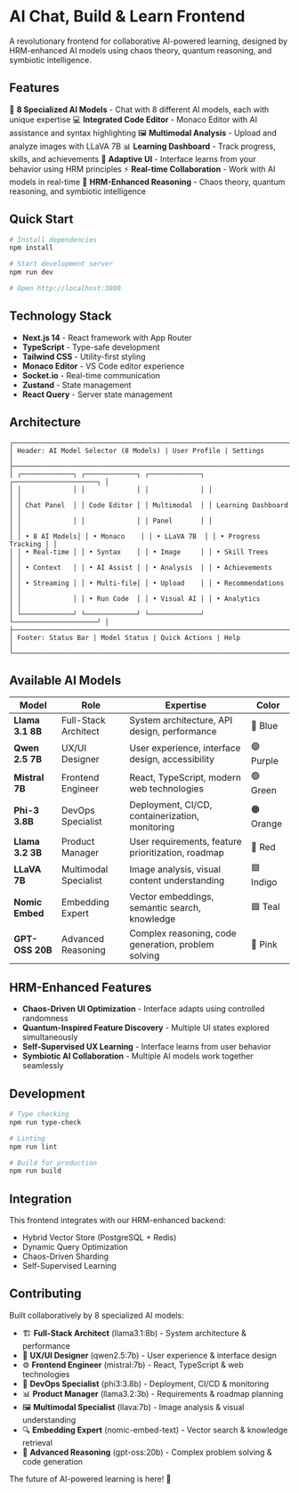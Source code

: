 # AI Chat, Build & Learn Frontend

A revolutionary frontend for collaborative AI-powered learning, designed by HRM-enhanced AI models using chaos theory, quantum reasoning, and symbiotic intelligence.

## Features

🤖 **8 Specialized AI Models** - Chat with 8 different AI models, each with unique expertise
💻 **Integrated Code Editor** - Monaco Editor with AI assistance and syntax highlighting
🖼️ **Multimodal Analysis** - Upload and analyze images with LLaVA 7B
📊 **Learning Dashboard** - Track progress, skills, and achievements
🎯 **Adaptive UI** - Interface learns from your behavior using HRM principles
⚡ **Real-time Collaboration** - Work with AI models in real-time
🧠 **HRM-Enhanced Reasoning** - Chaos theory, quantum reasoning, and symbiotic intelligence

## Quick Start

```bash
# Install dependencies
npm install

# Start development server
npm run dev

# Open http://localhost:3000
```

## Technology Stack

- **Next.js 14** - React framework with App Router
- **TypeScript** - Type-safe development
- **Tailwind CSS** - Utility-first styling
- **Monaco Editor** - VS Code editor experience
- **Socket.io** - Real-time communication
- **Zustand** - State management
- **React Query** - Server state management

## Architecture

```
┌─────────────────────────────────────────────────────────────────────────┐
│ Header: AI Model Selector (8 Models) | User Profile | Settings          │
├─────────────────────────────────────────────────────────────────────────┤
│ ┌─────────────┐ ┌─────────────┐ ┌─────────────┐ ┌─────────────────────┐ │
│ │             │ │             │ │             │ │                     │ │
│ │ Chat Panel  │ │ Code Editor │ │ Multimodal  │ │ Learning Dashboard  │ │
│ │             │ │             │ │ Panel       │ │                     │ │
│ │ • 8 AI Models│ │ • Monaco    │ │ • LLaVA 7B  │ │ • Progress Tracking │ │
│ │ • Real-time │ │ • Syntax    │ │ • Image     │ │ • Skill Trees       │ │
│ │ • Context   │ │ • AI Assist │ │ • Analysis  │ │ • Achievements      │ │
│ │ • Streaming │ │ • Multi-file│ │ • Upload    │ │ • Recommendations   │ │
│ │             │ │ • Run Code  │ │ • Visual AI │ │ • Analytics         │ │
│ └─────────────┘ └─────────────┘ └─────────────┘ └─────────────────────┘ │
├─────────────────────────────────────────────────────────────────────────┤
│ Footer: Status Bar | Model Status | Quick Actions | Help                │
└─────────────────────────────────────────────────────────────────────────┘
```

## Available AI Models

| Model | Role | Expertise | Color |
|-------|------|-----------|-------|
| **Llama 3.1 8B** | Full-Stack Architect | System architecture, API design, performance | 🔵 Blue |
| **Qwen 2.5 7B** | UX/UI Designer | User experience, interface design, accessibility | 🟣 Purple |
| **Mistral 7B** | Frontend Engineer | React, TypeScript, modern web technologies | 🟢 Green |
| **Phi-3 3.8B** | DevOps Specialist | Deployment, CI/CD, containerization, monitoring | 🟠 Orange |
| **Llama 3.2 3B** | Product Manager | User requirements, feature prioritization, roadmap | 🔴 Red |
| **LLaVA 7B** | Multimodal Specialist | Image analysis, visual content understanding | 🟦 Indigo |
| **Nomic Embed** | Embedding Expert | Vector embeddings, semantic search, knowledge | 🟦 Teal |
| **GPT-OSS 20B** | Advanced Reasoning | Complex reasoning, code generation, problem solving | 🩷 Pink |

## HRM-Enhanced Features

- **Chaos-Driven UI Optimization** - Interface adapts using controlled randomness
- **Quantum-Inspired Feature Discovery** - Multiple UI states explored simultaneously  
- **Self-Supervised UX Learning** - Interface learns from user behavior
- **Symbiotic AI Collaboration** - Multiple AI models work together seamlessly

## Development

```bash
# Type checking
npm run type-check

# Linting
npm run lint

# Build for production
npm run build
```

## Integration

This frontend integrates with our HRM-enhanced backend:
- Hybrid Vector Store (PostgreSQL + Redis)
- Dynamic Query Optimization
- Chaos-Driven Sharding
- Self-Supervised Learning

## Contributing

Built collaboratively by 8 specialized AI models:
- 🏗️ **Full-Stack Architect** (llama3.1:8b) - System architecture & performance
- 🎨 **UX/UI Designer** (qwen2.5:7b) - User experience & interface design  
- ⚙️ **Frontend Engineer** (mistral:7b) - React, TypeScript & web technologies
- 🔧 **DevOps Specialist** (phi3:3.8b) - Deployment, CI/CD & monitoring
- 📊 **Product Manager** (llama3.2:3b) - Requirements & roadmap planning
- 🖼️ **Multimodal Specialist** (llava:7b) - Image analysis & visual understanding
- 🔍 **Embedding Expert** (nomic-embed-text) - Vector search & knowledge retrieval
- 🧠 **Advanced Reasoning** (gpt-oss:20b) - Complex problem solving & code generation

The future of AI-powered learning is here! 🚀
